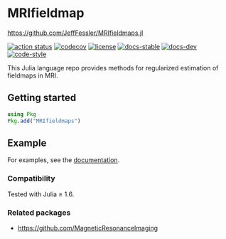 # MRIfieldmap

https://github.com/JeffFessler/MRIfieldmaps.jl


[![action status][action-img]][action-url]
[![codecov][codecov-img]][codecov-url]
[![license][license-img]][license-url]
[![docs-stable][docs-stable-img]][docs-stable-url]
[![docs-dev][docs-dev-img]][docs-dev-url]
[![code-style][code-blue-img]][code-blue-url]

This Julia language repo
provides methods
for regularized estimation of fieldmaps in MRI.

## Getting started

```julia
using Pkg
Pkg.add("MRIfieldmaps")
```


## Example

For examples,
see the
[documentation](https://jefffessler.github.io/MRIfieldmaps.jl/stable).


### Compatibility

Tested with Julia ≥ 1.6.


### Related packages

* https://github.com/MagneticResonanceImaging


<!-- URLs -->
[action-img]: https://github.com/JeffFessler/MRIfieldmaps.jl/workflows/CI/badge.svg
[action-url]: https://github.com/JeffFessler/MRIfieldmaps.jl/actions
[build-img]: https://github.com/JeffFessler/MRIfieldmaps.jl/workflows/CI/badge.svg?branch=main
[build-url]: https://github.com/JeffFessler/MRIfieldmaps.jl/actions?query=workflow%3ACI+branch%3Amain
[code-blue-img]: https://img.shields.io/badge/code%20style-blue-4495d1.svg
[code-blue-url]: https://github.com/invenia/BlueStyle
[codecov-img]: https://codecov.io/github/JeffFessler/MRIfieldmaps.jl/coverage.svg?branch=main
[codecov-url]: https://codecov.io/github/JeffFessler/MRIfieldmaps.jl?branch=main
[docs-stable-img]: https://img.shields.io/badge/docs-stable-blue.svg
[docs-stable-url]: https://JeffFessler.github.io/MRIfieldmaps.jl/stable
[docs-dev-img]: https://img.shields.io/badge/docs-dev-blue.svg
[docs-dev-url]: https://JeffFessler.github.io/MRIfieldmaps.jl/dev
[license-img]: http://img.shields.io/badge/license-MIT-brightgreen.svg?style=flat
[license-url]: LICENSE
